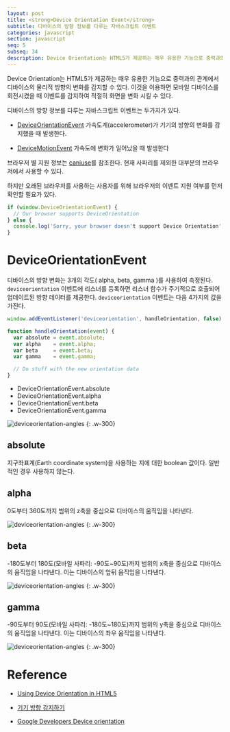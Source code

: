 ```yaml
---
layout: post
title: <strong>Device Orientation Event</strong>
subtitle: 디바이스의 방향 정보를 다루는 자바스크립트 이벤트
categories: javascript
section: javascript
seq: 5
subseq: 34
description: Device Orientation는 HTML5가 제공하는 매우 유용한 기능으로 중력과의 관계에서 디바이스의 물리적 방향의 변화를 감지할 수 있다. 이것을 이용하면 모바일 디바이스를 회전시켰을 때 이벤트를 감지하여 적절히 화면을 변화 시킬 수 있다.
---
```


Device Orientation는 HTML5가 제공하는 매우 유용한 기능으로 중력과의 관계에서 디바이스의 물리적 방향의 변화를 감지할 수 있다. 이것을 이용하면 모바일 디바이스를 회전시켰을 때 이벤트를 감지하여 적절히 화면을 변화 시킬 수 있다.

디바이스의 방향 정보를 다루는 자바스크립트 이벤트는 두가지가 있다.

- [DeviceOrientationEvent](https://developer.mozilla.org/ko/docs/Web/API/DeviceOrientationEvent)
  가속도계(accelerometer)가 기기의 방향의 변화를 감지했을 때 발생한다.

- [DeviceMotionEvent](https://developer.mozilla.org/ko/docs/Web/API/DeviceMotionEvent)
  가속도에 변화가 일어났을 때 발생한다

브라우저 별 지원 정보는 [caniuse](http://caniuse.com/#search=DeviceOrientation)를 참조한다. 현재 사파리를 제외한 대부분의 브라우저에서 사용할 수 있다.

하지만 오래된 브라우저를 사용하는 사용자를 위해 브라우저의 이벤트 지원 여부를 먼저 확인할 필요가 있다.

```javascript
if (window.DeviceOrientationEvent) {
  // Our browser supports DeviceOrientation
} else {
  console.log('Sorry, your browser doesn't support Device Orientation');
}
```

# DeviceOrientationEvent

디바이스의 방향 변화는 3개의 각도( alpha, beta, gamma )를 사용하여 측정된다. `deviceorientation` 이벤트에 리스너를 등록하면 리스너 함수가 주기적으로 호출되어 업데이트된 방향 데이터를 제공한다. `deviceorientation` 이벤트는 다음 4가지의 값을 가진다.

```javascript
window.addEventListener('deviceorientation', handleOrientation, false);

function handleOrientation(event) {
  var absolute = event.absolute;
  var alpha    = event.alpha;
  var beta     = event.beta;
  var gamma    = event.gamma;

  // Do stuff with the new orientation data
}
```
- DeviceOrientationEvent.absolute
- DeviceOrientationEvent.alpha
- DeviceOrientationEvent.beta
- DeviceOrientationEvent.gamma

![deviceorientation-angles](/img/deviceorientation-angles.png)
{: .w-300}

## absolute

지구좌표계(Earth coordinate system)을 사용하는 지에 대한 boolean 값이다. 일반적인 경우 사용하지 않는다.

## alpha

0도부터 360도까지 범위의 z축을 중심으로 디바이스의 움직임을 나타낸다.

![deviceorientation-angles](/img/deviceorientation-alpha.png)
{: .w-300}

## beta

-180도부터 180도(모바일 사파리: -90도~90도)까지 범위의 x축을 중심으로 디바이스의 움직임을 나타낸다. 이는 디바이스의 앞뒤 움직임을 나타낸다.

![deviceorientation-angles](/img/deviceorientation-beta.png)
{: .w-300}

## gamma

-90도부터 90도(모바일 사파리: -180도~180도)까지 범위의 y축을 중심으로 디바이스의 움직임을 나타낸다. 이는 디바이스의 좌우 움직임을 나타낸다.

![deviceorientation-angles](/img/deviceorientation-gamma.png)
{: .w-300}

# Reference

* [Using Device Orientation in HTML5](http://www.sitepoint.com/using-device-orientation-html5/)

* [기기 방향 감지하기](https://developer.mozilla.org/ko/docs/WebAPI/Detecting_device_orientation)

* [Google Developers Device orientation](https://developers.google.com/web/fundamentals/native-hardware/device-orientation/)
